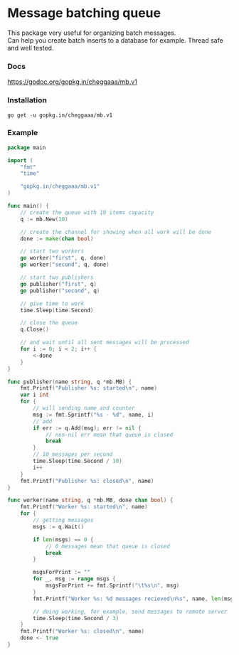 # Message batching queue
This package very useful for organizing batch messages.   
Can help you create batch inserts to a database for example. Thread safe and well tested.   

### Docs ###
https://godoc.org/gopkg.in/cheggaaa/mb.v1
### Installation ###
```go get -u gopkg.in/cheggaaa/mb.v1```

### Example ###
```Go
package main

import (
	"fmt"
	"time"

	"gopkg.in/cheggaaa/mb.v1"
)

func main() {
	// create the queue with 10 items capacity
	q := mb.New(10)

	// create the channel for showing when all work will be done
	done := make(chan bool)

	// start two workers
	go worker("first", q, done)
	go worker("second", q, done)

	// start two publishers
	go publisher("first", q)
	go publisher("second", q)

	// give time to work
	time.Sleep(time.Second)

	// close the queue
	q.Close()

	// and wait until all sent messages will be processed
	for i := 0; i < 2; i++ {
		<-done
	}
}

func publisher(name string, q *mb.MB) {
	fmt.Printf("Publisher %s: started\n", name)
	var i int
	for {
		// will sending name and counter
		msg := fmt.Sprintf("%s - %d", name, i)
		// add
		if err := q.Add(msg); err != nil {
			// non-nil err mean that queue is closed
			break
		}
		// 10 messages per second
		time.Sleep(time.Second / 10)
		i++
	}
	fmt.Printf("Publisher %s: closed\n", name)
}

func worker(name string, q *mb.MB, done chan bool) {
	fmt.Printf("Worker %s: started\n", name)
	for {
		// getting messages
		msgs := q.Wait()

		if len(msgs) == 0 {
			// 0 messages mean that queue is closed
			break
		}

		msgsForPrint := ""
		for _, msg := range msgs {
			msgsForPrint += fmt.Sprintf("\t%s\n", msg)
		}
		fmt.Printf("Worker %s: %d messages recieved\n%s", name, len(msgs), msgsForPrint)

		// doing working, for example, send messages to remote server
		time.Sleep(time.Second / 3)
	}
	fmt.Printf("Worker %s: closed\n", name)
	done <- true
}

```

